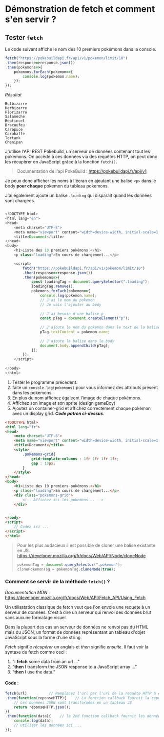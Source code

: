 # Démonstration de fetch et comment s'en servir ?



## Tester `fetch`
Le code suivant affiche le nom des 10 premiers pokémons dans la console.
```js
fetch("https://pokebuildapi.fr/api/v1/pokemon/limit/10")
.then(response=>response.json())
.then(pokemons=>{
	pokemons.forEach(pokemon=>{
		console.log(pokemon.name);
	});
});
```
*Résultat*
```
Bulbizarre
Herbizarre
Florizarre
Salamèche 
Reptincel 
Dracaufeu 
Carapuce 
Carabaffe 
Tortank
Chenipan
```
J'utilise l'API REST Pokebuild, un serveur de données contenant tout les pokemons. On accède à ces données via des requêtes HTTP, on peut donc les récupèrer en JavaScript grâce à la fonction `fetch()`.

>Documentation de l'api PokeBuild : https://pokebuildapi.fr/api/v1

Je peux donc afficher les noms à l'écran en ajoutant une balise `<p>` dans le body **pour chaque** pokemon du tableau pokemons.

J'ai également ajouté un balise `.loading` qui disparait quand les données sont chargées.

```js

<!DOCTYPE html>
<html lang="en">
<head>
    <meta charset="UTF-8">
    <meta name="viewport" content="width=device-width, initial-scale=1.0">
    <title>Document</title>
</head>
<body>
    <h1>Liste des 10 premiers pokémons.</h1>
    <p class="loading">En cours de chargement...</p>

    <script>
        fetch("https://pokebuildapi.fr/api/v1/pokemon/limit/10")
        .then(response=>response.json())
        .then(pokemons=>{
            const loadingTag = document.querySelector(".loading");
            loadingTag.remove();
            pokemons.forEach(pokemon=>{
                console.log(pokemon.name);
                // J'ai le nom du pokemon 
                // Je vais l'ajouter au body
                
                // J'ai besoin d'une balise p
                const pTag = document.createElement("p");
                
                // J'ajoute le nom du pokemon dans le text de la balise
                pTag.textContent = pokemon.name;
                
                // J'ajoute la balise dans le body
                document.body.appendChild(pTag);
            });
        });
    </script>
    
</body>
</html>
```

1. Tester le programme précedent.
2. faite un `console.log(pokemons)` pour vous informez des attributs présent dans les pokemons.
2. En plus du nom affichez égaleent l'image de chaque pokémons.
3. Affichez son image et son sprite (design gameBoy)
4. Ajoutez un container-grid et affichez correctement chaque pokémon avec un display grid. ***Code patron ci-dessus***.

```html
<!DOCTYPE html>
<html lang="fr">
<head>
    <meta charset="UTF-8">
    <meta name="viewport" content="width=device-width, initial-scale=1.0">
    <title>Document</title>
    <style>
        .pokemons-grid{
            grid-template-columns : 1fr 1fr 1fr 1fr;
            gap : 10px;
        }
    </style>
</head>
<body>
    <h1>Liste des 10 premiers pokémons.</h1>
    <p class="loading">En cours de chargement...</p>
    <div class="pokemons-grid">
        <!-- Affichez ici les pokemons... -->
    </div>

    
</body>
<script>
    // Codez ici ...        
</script>
</html>
``` 

> Pour les plus audacieux il est possible de cloner une balise existante en JS. 
> https://developer.mozilla.org/fr/docs/Web/API/Node/cloneNode
>```js
>pokemonTag = document.querySelector(".pokemon");
>clonePokemonTag = pokemonTag.cloneNode(true);
>```

### Comment se servir de la méthode `fetch()` ?
*Documentation MDN* : https://developer.mozilla.org/fr/docs/Web/API/Fetch_API/Using_Fetch

Un utilisatation classique de fetch veut que l'on envoie une requete à un serveur de données. C'est à dire un serveur qui renvoi des données brut sans aucune formatage visuel.

Dans la plupart des cas un serveur de données ne renvoi pas du HTML mais du JSON, un format de données représentant un tableau d'objet JavaScript sous la forme d'une string.

*Fetch* signifie *récupérer* un anglais et *then* signifie *ensuite*. Il faut voir la syntaxe de fetch comme ceci : 

1. "I **fetch** some data from an url ..."
2. "**then** I transform the JSON response to a JavaScript array ..."
3. "**then** I use the data."

#### Code : 
```js
fetch(url)          // Remplacez l'url par l'url de la requête HTTP à executer
.then(function(reponseHTTP){    // La fonction callback fournit la réponse HTTP
    // Les données JSON sont transformées en un tableau JS
    return reponseHTTP.json();      
})
.then(function(data){    // la 2nd fonction callback fournit les données   
    console.log(data);
    // Utiliser les données ici ...
});
```